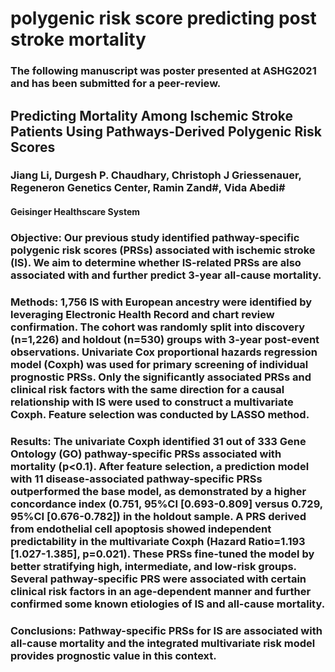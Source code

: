 # polygenic risk score predicting post stroke mortality

### The following manuscript was poster presented at ASHG2021 and has been submitted for a peer-review. 
## Predicting Mortality Among Ischemic Stroke Patients Using Pathways-Derived Polygenic Risk Scores 
### Jiang Li, Durgesh P. Chaudhary, Christoph J Griessenauer, Regeneron Genetics Center, Ramin Zand#, Vida Abedi#
#### Geisinger Healthscare System

### Objective: Our previous study identified pathway-specific polygenic risk scores (PRSs) associated with ischemic stroke (IS). We aim to determine whether IS-related PRSs are also associated with and further predict 3-year all-cause mortality. 
### Methods: 1,756 IS with European ancestry were identified by leveraging Electronic Health Record and chart review confirmation. The cohort was randomly split into discovery (n=1,226) and holdout (n=530) groups with 3-year post-event observations. Univariate Cox proportional hazards regression model (Coxph) was used for primary screening of individual prognostic PRSs. Only the significantly associated PRSs and clinical risk factors with the same direction for a causal relationship with IS were used to construct a multivariate Coxph. Feature selection was conducted by LASSO method. 
### Results: The univariate Coxph identified 31 out of 333 Gene Ontology (GO) pathway-specific PRSs associated with mortality (p<0.1). After feature selection, a prediction model with 11 disease-associated pathway-specific PRSs outperformed the base model, as demonstrated by a higher concordance index (0.751, 95%CI [0.693-0.809] versus 0.729, 95%CI [0.676-0.782]) in the holdout sample. A PRS derived from endothelial cell apoptosis showed independent predictability in the multivariate Coxph (Hazard Ratio=1.193 [1.027-1.385], p=0.021). These PRSs fine-tuned the model by better stratifying high, intermediate, and low-risk groups. Several pathway-specific PRS were associated with certain clinical risk factors in an age-dependent manner and further confirmed some known etiologies of IS and all-cause mortality.  
### Conclusions: Pathway-specific PRSs for IS are associated with all-cause mortality and the integrated multivariate risk model provides prognostic value in this context.

